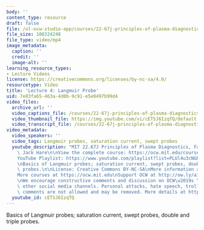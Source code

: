 ```yaml
---
body: ''
content_type: resource
draft: false
file: /ol-ocw-studio-app/courses/22-67j-principles-of-plasma-diagnostics-fall-2023/ocw_2267_lecture04_langmuir_probes_360p_16_9.mp4
file_size: 108324248
file_type: video/mp4
image_metadata:
  caption: ''
  credit: ''
  image-alt: ''
learning_resource_types:
- Lecture Videos
license: https://creativecommons.org/licenses/by-nc-sa/4.0/
resourcetype: Video
title: 'Lecture 4: Langmuir Probe'
uid: 7e83fa65-463a-4d0b-9c91-e5e0497b99d4
video_files:
  archive_url: ''
  video_captions_file: /courses/22-67j-principles-of-plasma-diagnostics-fall-2023/12CxBSSCtxTSM5GiEyvYpOPa8MAFNdhSf_transcript.webvtt
  video_thumbnail_file: https://img.youtube.com/vi/cETSJ6IzqTQ/default.jpg
  video_transcript_file: /courses/22-67j-principles-of-plasma-diagnostics-fall-2023/12CxBSSCtxTSM5GiEyvYpOPa8MAFNdhSf_transcript.pdf
video_metadata:
  video_speakers: ''
  video_tags: Langmuir probes, saturation current, swept probes
  youtube_description: "MIT 22.67J Principles of Plasma Diagnostics, Fall 2023\nInstructor:\
    \ Jack Hare\n\nView the complete course: https://ocw.mit.edu/courses/22-67j-principles-of-plasma-diagnostics-fall-2023/\n\
    YouTube Playlist: https://www.youtube.com/playlist?list=PLUl4u3cNGP61wK-NwYKZMuABl_eHBmhu4\n\
    \nBasics of Langmuir probes; saturation current, swept probes, double and triple\
    \ probes.\n\nLicense: Creative Commons BY-NC-SA\nMore information at https://ocw.mit.edu/terms\n\
    More courses at https://ocw.mit.edu\nSupport OCW at http://ow.ly/a1If50zVRlQ\n\
    \nWe encourage constructive comments and discussion on OCW\u2019s YouTube and\
    \ other social media channels. Personal attacks, hate speech, trolling, and inappropriate\
    \ comments are not allowed and may be removed. More details at https://ocw.mit.edu/comments.\n"
  youtube_id: cETSJ6IzqTQ
---
```

Basics of Langmuir probes; saturation current, swept probes, double and triple probes.